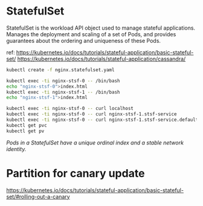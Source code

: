 # StatefulSet 
StatefulSet is the workload API object used to manage stateful applications.
Manages the deployment and scaling of a set of Pods, and provides guarantees about the ordering and uniqueness of these Pods.

ref:
https://kubernetes.io/docs/tutorials/stateful-application/basic-stateful-set/
https://kubernetes.io/docs/tutorials/stateful-application/cassandra/


```sh
kubectl create -f nginx.statefulset.yaml

kubectl exec -ti nginx-stsf-0 -- /bin/bash
echo "nginx-stsf-0">index.html
kubectl exec -ti nginx-stsf-1 -- /bin/bash
echo "nginx-stsf-1">index.html

kubectl exec -ti nginx-stsf-0 -- curl localhost
kubectl exec -ti nginx-stsf-0 -- curl nginx-stsf-1.stsf-service
kubectl exec -ti nginx-stsf-0 -- curl nginx-stsf-1.stsf-service.default.svc.cluster.local
kubectl get pvc
kubectl get pv
```
*Pods in a StatefulSet have a unique ordinal index and a stable network identity.*

# Partition for canary update

https://kubernetes.io/docs/tutorials/stateful-application/basic-stateful-set/#rolling-out-a-canary